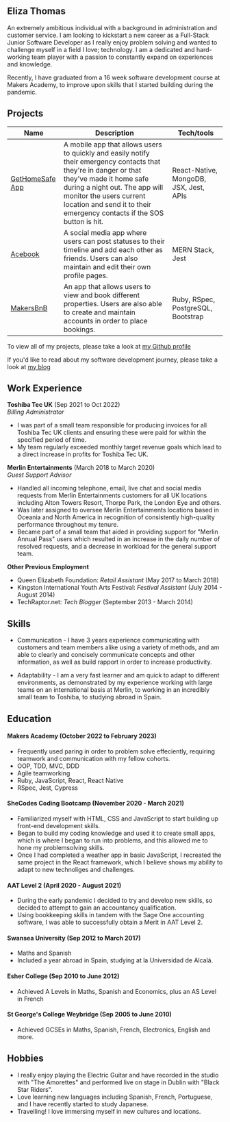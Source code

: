 ## Eliza Thomas

An extremely ambitious individual with a background in administration and customer service. I am looking to kickstart a new career as a Full-Stack Junior Software Developer as I really enjoy problem solving and wanted to challenge myself in a field I love; technology. I am a dedicated and hard-working team player with a passion to constantly expand on experiences and knowledge.

Recently, I have graduated from a 16 week software development course at Makers Academy, to improve upon skills that I started building during the pandemic.

## Projects

| Name                         | Description       | Tech/tools        |
| ---------------------------- | ----------------- | ----------------- |
| [GetHomeSafe App](https://github.com/jillwones/GetHomeSafe) | A mobile app that allows users to quickly and easily notify their emergency contacts that they're in danger or that they've made it home safe during a night out. The app will monitor the users current location and send it to their emergency contacts if the SOS button is hit. | React-Native, MongoDB, JSX, Jest, APIs |
| [Acebook](https://github.com/elizamthomas1994/acebook-team-bonsai) | A social media app where users can post statuses to their timeline and add each other as friends. Users can also maintain and edit their own profile pages. | MERN Stack, Jest |
| [MakersBnB](https://github.com/haquema/makersbnb-ruby-seed) | An app that allows users to view and book different properties. Users are also able to create and maintain accounts in order to place bookings. | Ruby, RSpec, PostgreSQL, Bootstrap |

To view all of my projects, please take a look at [my Github profile](https://github.com/elizamthomas1994)

If you'd like to read about my software development journey, please take a look at [my blog](https://medium.com/@elizamthomas1994/why-i-decided-to-pursue-becoming-a-software-developer-c82d2420715)

## Work Experience

**Toshiba Tec UK** (Sep 2021 to Oct 2022)  
_Billing Administrator_

- I was part of a small team responsible for producing invoices for all Toshiba Tec UK clients and ensuring these were paid for within the specified period of time.
- My team regularly exceeded monthly target revenue goals which lead to a direct increase in profits for Toshiba Tec UK.

**Merlin Entertainments** (March 2018 to March 2020)  
_Guest Support Advisor_

- Handled all incoming telephone, email, live chat and social media requests from Merlin Entertainments customers for all UK locations including Alton Towers Resort, Thorpe Park, the London Eye and others.
- Was later assigned to oversee Merlin Entertainments locations based in Oceania and North America in recognition of consistently high-quality performance throughout my tenure.
- Became part of a small team that aided in providing support for "Merlin Annual Pass" users which resulted in an increase in the daily number of resolved requests, and a decrease in workload for the general support team.

**Other Previous Employment**
- Queen Elizabeth Foundation: _Retail Assistant_ (May 2017 to March 2018)
- Kingston International Youth Arts Festival: _Festival Assistant_ (July 2014 - August 2014)
- TechRaptor.net: _Tech Blogger_ (September 2013 - March 2014)

## Skills

- Communication - I have 3 years experience communicating with customers and team members alike using a variety of methods, and am able to clearly and concisely communicate concepts and other information, as well as build rapport in order to increase productivity.

- Adaptability - I am a very fast learner and am quick to adapt to different environments, as demonstrated by my experience working with large teams on an international basis at Merlin, to working in an incredibly small team to Toshiba, to studying abroad in Spain.

## Education

#### Makers Academy (October 2022 to February 2023)
- Frequently used paring in order to problem solve effeciently, requiring teamwork and communication with my fellow cohorts.
- OOP, TDD, MVC, DDD
- Agile teamworking
- Ruby, JavaScript, React, React Native
- RSpec, Jest, Cypress

#### SheCodes Coding Bootcamp (November 2020 - March 2021)
- Familiarized myself with HTML, CSS and JavaScript to start building up front-end development skills.
- Began to build my coding knowledge and used it to create small apps, which is where I began to run into problems, and this allowed me to hone my problemsolving skills.
- Once I had completed a weather app in basic JavaScript, I recreated the same project in the React framework, which I believe shows my ability to adapt to new technoliges and challenges.

#### AAT Level 2 (April 2020 - August 2021)
- During the early pandemic I decided to try and develop new skills, so decided to attempt to gain an accountancy qualification.
- Using bookkeeping skills in tandem with the Sage One accounting software, I was able to successfully obtain a Merit in AAT Level 2.

#### Swansea University (Sep 2012 to March 2017)
- Maths and Spanish
- Included a year abroad in Spain, studying at la Universidad de Alcalá.

#### Esher College (Sep 2010 to June 2012)
- Achieved A Levels in Maths, Spanish and Economics, plus an AS Level in French

#### St George's College Weybridge (Sep 2005 to June 2010)
- Achieved GCSEs in Maths, Spanish, French, Electronics, English and more.

## Hobbies
- I really enjoy playing the Electric Guitar and have recorded in the studio with "The Amorettes" and performed live on stage in Dublin with "Black Star Riders".
- Love learning new languages including Spanish, French, Portuguese, and I have recently started to study Japanese.
- Travelling! I love immersing myself in new cultures and locations.
